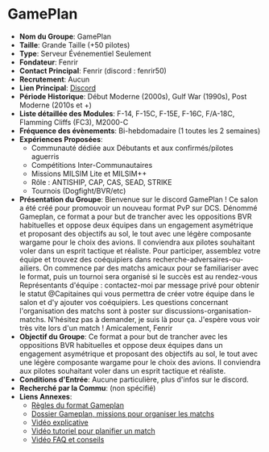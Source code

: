 # GamePlan

- **Nom du Groupe**: GamePlan
- **Taille**: Grande Taille (+50 pilotes)
- **Type**: Serveur Événementiel Seulement
- **Fondateur**: Fenrir
- **Contact Principal**: Fenrir (discord : fenrir50)
- **Recrutement**: Aucun
- **Lien Principal**: [Discord](https://discord.gg/RMHbJapcru)
- **Période Historique**: Début Moderne (2000s), Gulf War (1990s), Post Moderne (2010s et +)
- **Liste détaillée des Modules**: F-14, F-15C, F-15E, F-16C, F/A-18C, Flamming Cliffs (FC3), M2000-C
- **Fréquence des évènements**: Bi-hebdomadaire (1 toutes les 2 semaines)
- **Expériences Proposées**:
  - Communauté dédiée aux Débutants et aux confirmés/pilotes aguerris
  - Compétitions Inter-Communautaires
  - Missions MILSIM Lite et MILSIM++
  - Rôle : ANTISHIP, CAP, CAS, SEAD, STRIKE
  - Tournois (Dogfight/BVR/etc)
- **Présentation du Groupe**: Bienvenue sur le discord GamePlan ! Ce salon a été créé pour promouvoir un nouveau format PvP sur DCS. Dénommé Gameplan, ce format a pour but de trancher avec les oppositions BVR habituelles et oppose deux équipes dans un engagement asymétrique et proposant des objectifs au sol, le tout avec une légère composante wargame pour le choix des avions. Il conviendra aux pilotes souhaitant voler dans un esprit tactique et réaliste. Pour participer, assemblez votre équipe et trouvez des coéquipiers dans ⁠recherche-adversaires-ou-ailiers. On commence par des matchs amicaux pour se familiariser avec le format, puis un tournoi sera organisé si le succès est au rendez-vous Représentants d'équipe : contactez-moi par message privé pour obtenir le statut @Capitaines qui vous permettra de créer votre équipe dans le salon et d'y ajouter vos coéquipiers. Les questions concernant l'organisation des matchs sont à poster sur ⁠discussions-organisation-matchs. N'hésitez pas à demander, je suis là pour ça. J'espère vous voir très vite lors d'un match ! Amicalement, Fenrir
- **Objectif du Groupe**: Ce format a pour but de trancher avec les oppositions BVR habituelles et oppose deux équipes dans un engagement asymétrique et proposant des objectifs au sol, le tout avec une légère composante wargame pour le choix des avions. Il conviendra aux pilotes souhaitant voler dans un esprit tactique et réaliste.
- **Conditions d'Entrée**: Aucune particulière, plus d'infos sur le discord.
- **Recherché par la Commu**: (non spécifié)
- **Liens Annexes**:
  - [Règles du format Gameplan](https://docs.google.com/document/d/1XPCaTrKj0byvCoECIs7xKn54y-UDfDBikki3BanjoBw/edit?usp=drive_link)
  - [Dossier Gameplan, missions pour organiser les matchs](https://drive.google.com/drive/folders/1ClqXGeLdjCcCHuj7MGP3ERgbN3wXXPyU?hl=fr)
  - [Vidéo explicative](https://youtu.be/npPFH4VC9xk?si=LqBc-pC2lN3ZBZAq)
  - [Vidéo tutoriel pour planifier un match](https://youtu.be/brshHTpPVQo?si=iHMcHAtnmjgFBX1F)
  - [Vidéo FAQ et conseils](https://www.youtube.com/watch?v=BFeDfyjvVrk)